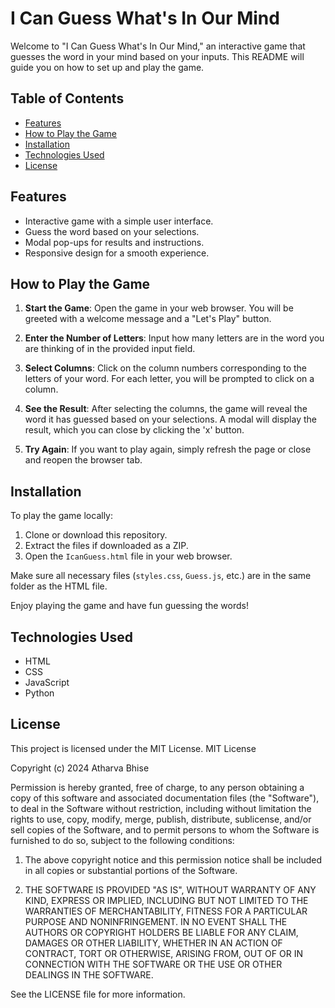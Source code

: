 # I Can Guess What's In Our Mind

Welcome to "I Can Guess What's In Our Mind," an interactive game that guesses the word in your mind based on your inputs. This README will guide you on how to set up and play the game.

## Table of Contents
- [Features](#features)
- [How to Play the Game](#how-to-play-the-game)
- [Installation](#installation)
- [Technologies Used](#technologies-used)
- [License](#license)

## Features
- Interactive game with a simple user interface.
- Guess the word based on your selections.
- Modal pop-ups for results and instructions.
- Responsive design for a smooth experience.

## How to Play the Game

1. **Start the Game**: Open the game in your web browser. You will be greeted with a welcome message and a "Let's Play" button.

2. **Enter the Number of Letters**: Input how many letters are in the word you are thinking of in the provided input field.

3. **Select Columns**: Click on the column numbers corresponding to the letters of your word. For each letter, you will be prompted to click on a column.

4. **See the Result**: After selecting the columns, the game will reveal the word it has guessed based on your selections. A modal will display the result, which you can close by clicking the 'x' button.

5. **Try Again**: If you want to play again, simply refresh the page or close and reopen the browser tab.

## Installation

To play the game locally:

1. Clone or download this repository.
2. Extract the files if downloaded as a ZIP.
3. Open the `IcanGuess.html` file in your web browser.

Make sure all necessary files (`styles.css`, `Guess.js`, etc.) are in the same folder as the HTML file.

Enjoy playing the game and have fun guessing the words!

## Technologies Used
- HTML
- CSS
- JavaScript
- Python
## License
This project is licensed under the MIT License. 
MIT License

Copyright (c) 2024 Atharva Bhise

Permission is hereby granted, free of charge, to any person obtaining a copy of this software and associated documentation files (the "Software"), to deal in the Software without restriction, including without limitation the rights to use, copy, modify, merge, publish, distribute, sublicense, and/or sell copies of the Software, and to permit persons to whom the Software is furnished to do so, subject to the following conditions:

1. The above copyright notice and this permission notice shall be included in all copies or substantial portions of the Software.

2. THE SOFTWARE IS PROVIDED "AS IS", WITHOUT WARRANTY OF ANY KIND, EXPRESS OR IMPLIED, INCLUDING BUT NOT LIMITED TO THE WARRANTIES OF MERCHANTABILITY, FITNESS FOR A PARTICULAR PURPOSE AND NONINFRINGEMENT. IN NO EVENT SHALL THE AUTHORS OR COPYRIGHT HOLDERS BE LIABLE FOR ANY CLAIM, DAMAGES OR OTHER LIABILITY, WHETHER IN AN ACTION OF CONTRACT, TORT OR OTHERWISE, ARISING FROM, OUT OF OR IN CONNECTION WITH THE SOFTWARE OR THE USE OR OTHER DEALINGS IN THE SOFTWARE.


See the LICENSE file for more information.

